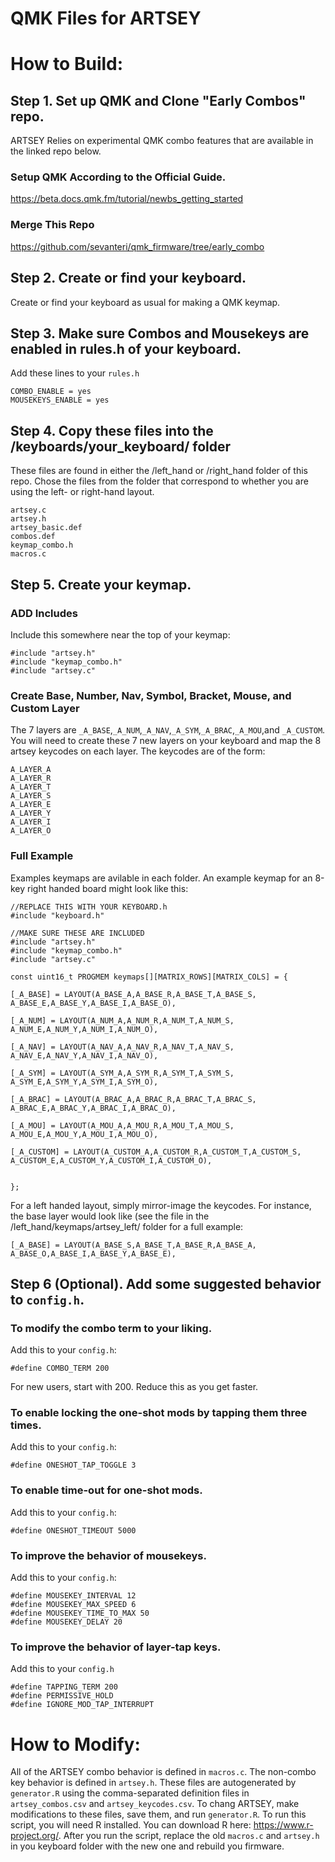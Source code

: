 # QMK Files for ARTSEY

# How to Build:

## Step 1. Set up QMK and Clone "Early Combos" repo.
ARTSEY Relies on experimental QMK combo features that are available in the linked repo below. 

### Setup QMK According to the Official Guide.

https://beta.docs.qmk.fm/tutorial/newbs_getting_started

### Merge This Repo
https://github.com/sevanteri/qmk_firmware/tree/early_combo

## Step 2. Create or find your keyboard. 

Create or find your keyboard as usual for making a QMK keymap. 

## Step 3. Make sure Combos and Mousekeys are enabled in rules.h of your keyboard.  
Add these lines to your `rules.h`

	COMBO_ENABLE = yes
	MOUSEKEYS_ENABLE = yes

## Step 4. Copy these files into the /keyboards/your_keyboard/ folder
These files are found in either the /left_hand or /right_hand folder of this repo. Chose the files from the folder that correspond to whether you are using the left- or right-hand layout. 

	artsey.c  
	artsey.h
	artsey_basic.def
	combos.def
	keymap_combo.h
	macros.c

## Step 5. Create your keymap.   
### ADD Includes
Include this somewhere near the top of your keymap:  

	#include "artsey.h"
	#include "keymap_combo.h"
	#include "artsey.c"

### Create Base, Number, Nav, Symbol, Bracket, Mouse, and Custom Layer  

The 7 layers are `_A_BASE`,`_A_NUM`,`_A_NAV`,`_A_SYM`,`_A_BRAC`,`_A_MOU`,and `_A_CUSTOM`. You will need to create these 7 new layers on your keyboard and map the 8 artsey keycodes on each layer. The keycodes are of the form:

	A_LAYER_A
	A_LAYER_R
	A_LAYER_T
	A_LAYER_S
	A_LAYER_E
	A_LAYER_Y
	A_LAYER_I
	A_LAYER_O
	
### Full Example

Examples keymaps are avilable in each folder. An example keymap for an 8-key right handed board might look like this:

	//REPLACE THIS WITH YOUR KEYBOARD.h 
	#include "keyboard.h"

	//MAKE SURE THESE ARE INCLUDED
	#include "artsey.h"
	#include "keymap_combo.h"
	#include "artsey.c"

	const uint16_t PROGMEM keymaps[][MATRIX_ROWS][MATRIX_COLS] = {

	[_A_BASE] = LAYOUT(A_BASE_A,A_BASE_R,A_BASE_T,A_BASE_S,
	A_BASE_E,A_BASE_Y,A_BASE_I,A_BASE_O),

	[_A_NUM] = LAYOUT(A_NUM_A,A_NUM_R,A_NUM_T,A_NUM_S,
	A_NUM_E,A_NUM_Y,A_NUM_I,A_NUM_O),

	[_A_NAV] = LAYOUT(A_NAV_A,A_NAV_R,A_NAV_T,A_NAV_S,
	A_NAV_E,A_NAV_Y,A_NAV_I,A_NAV_O),

	[_A_SYM] = LAYOUT(A_SYM_A,A_SYM_R,A_SYM_T,A_SYM_S,
	A_SYM_E,A_SYM_Y,A_SYM_I,A_SYM_O),

	[_A_BRAC] = LAYOUT(A_BRAC_A,A_BRAC_R,A_BRAC_T,A_BRAC_S,
	A_BRAC_E,A_BRAC_Y,A_BRAC_I,A_BRAC_O),

	[_A_MOU] = LAYOUT(A_MOU_A,A_MOU_R,A_MOU_T,A_MOU_S,
	A_MOU_E,A_MOU_Y,A_MOU_I,A_MOU_O),

	[_A_CUSTOM] = LAYOUT(A_CUSTOM_A,A_CUSTOM_R,A_CUSTOM_T,A_CUSTOM_S,
	A_CUSTOM_E,A_CUSTOM_Y,A_CUSTOM_I,A_CUSTOM_O),


	};


For a left handed layout, simply mirror-image the keycodes. For instance, the base layer would look like (see the file in the /left_hand/keymaps/artsey_left/ folder for a full example:

	[_A_BASE] = LAYOUT(A_BASE_S,A_BASE_T,A_BASE_R,A_BASE_A,
	A_BASE_O,A_BASE_I,A_BASE_Y,A_BASE_E),
	
## Step 6 (Optional). Add some suggested behavior to `config.h`.

### To modify the combo term to your liking. 
Add this to your `config.h`:  
	
	#define COMBO_TERM 200
	
For new users, start with 200. Reduce this as you get faster. 

### To enable locking the one-shot mods by tapping them three times. 
Add this to your `config.h`:  

	#define ONESHOT_TAP_TOGGLE 3 

### To enable time-out for one-shot mods. 
Add this to your `config.h`:  

	#define ONESHOT_TIMEOUT 5000 
	
### To improve the behavior of mousekeys.
Add this to your `config.h`:  
	
	#define MOUSEKEY_INTERVAL 12
  	#define MOUSEKEY_MAX_SPEED 6
  	#define MOUSEKEY_TIME_TO_MAX 50
  	#define MOUSEKEY_DELAY 20
	
### To improve the behavior of layer-tap keys.
Add this to your `config.h`  
	
	#define TAPPING_TERM 200
	#define PERMISSIVE_HOLD
	#define IGNORE_MOD_TAP_INTERRUPT
	

# How to Modify:

All of the ARTSEY combo behavior is defined in `macros.c`. The non-combo key behavior is defined in `artsey.h`. These files are autogenerated by `generator.R` using the comma-separated definition files in `artsey_combos.csv` and `artsey_keycodes.csv`. To chang ARTSEY, make modifications to these files, save them, and run `generator.R`. To run this script, you will need R installed. You can download R here: https://www.r-project.org/. After you run the script, replace the old `macros.c` and `artsey.h` in you keyboard folder with the new one and rebuild you firmware.   
